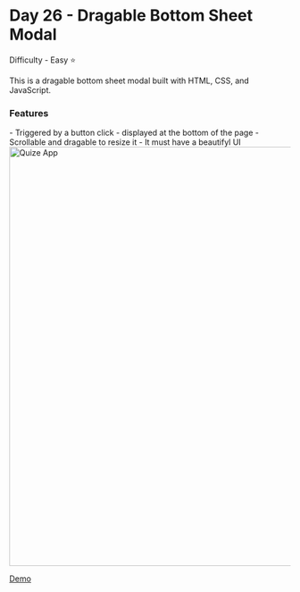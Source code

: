 <h1> Day 26 - Dragable Bottom Sheet Modal</h1>

Difficulty - Easy :star:

This is a dragable bottom sheet modal built with HTML, CSS, and JavaScript. 

<h3>Features</h3>
 - Triggered by a button click
 - displayed at the bottom of the page
 - Scrollable and dragable to resize it 
 - It must have a beautifyl UI

<img src="#" width="750" alt="Quize App">

<a href="#">Demo</a> 


